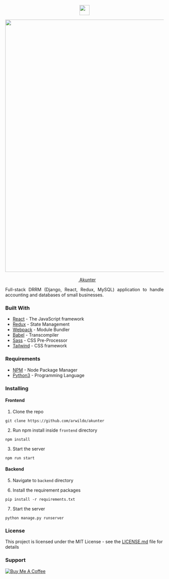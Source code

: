 <p align=center><a href="https://arwildo.com/akunter/"><img src="https://raw.githubusercontent.com/arwildo/akunter/master/frontend/src/images/akunter-logo.png" width="32"></img></a></p> 
<p align=center> 
  <img src="https://raw.githubusercontent.com/arwildo/akunter/master/frontend/src/images/akunter.png" width="800">
</p>
<p align=center> 
  <a href="https://arwildo.com/akunter/"><img src="https://arwildo.com/akunter/logo.ico" width="16"></img> Akunter</a>
 </p>

<p style="text-align: justify;">
Full-stack DRRM (Django, React, Redux, MySQL) application to handle accounting and databases of small businesses. 
</p>

### Built With

* [React](https://reactjs.org/) - The JavaScript framework
* [Redux](https://redux.js.org/) - State Management
* [Webpack](https://webpack.js.org/) - Module Bundler
* [Babel](https://babeljs.io/) - Transcompiler
* [Sass](https://sass-lang.com/) - CSS Pre-Processor
* [Tailwind](https://tailwindcss.com/) - CSS framework

### Requirements
* [NPM](https://www.npmjs.com/) - Node Package Manager
* [Python3](https://reactjs.org/) - Programming Language


### Installing

#### Frontend

1. Clone the repo

```
git clone https://github.com/arwildo/akunter
```

2. Run npm install inside `frontend` directory

```
npm install
```

3. Start the server

```
npm run start
```

#### Backend

5. Navigate to `backend` directory

6. Install the requirement packages

```
pip install -r requirements.txt
```

7. Start the server

```
python manage.py runserver
```


### License

This project is licensed under the MIT License - see the [LICENSE.md](LICENSE.md) file for details


### Support

<a href="https://www.buymeacoffee.com/Arwildo " target="_blank"><img src="https://www.buymeacoffee.com/assets/img/custom_images/white_img.png" alt="Buy Me A Coffee" style="height: auto !important;width: auto !important;" ></a>
